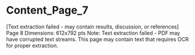 # Content_Page_7

[Text extraction failed - may contain results, discussion, or references]
Page 8
Dimensions: 612x792 pts
Note: Text extraction failed - PDF may have corrupted text streams.
This page may contain text that requires OCR for proper extraction.